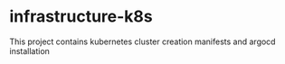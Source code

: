 # infrastructure-k8s
This project contains kubernetes cluster creation manifests and argocd installation
